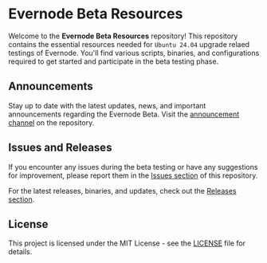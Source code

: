 # Evernode Beta Resources

Welcome to the **Evernode Beta Resources** repository! This repository contains the essential resources needed for `Ubuntu 24.04` upgrade relaed testings of Evernode. You'll find various scripts, binaries, and configurations required to get started and participate in the beta testing phase.

## Announcements

Stay up to date with the latest updates, news, and important announcements regarding the Evernode Beta. Visit the [announcement channel](https://github.com/EvernodeXRPL/evernode-beta-resources/issues/1) on the repository.

## Issues and Releases

If you encounter any issues during the beta testing or have any suggestions for improvement, please report them in the [Issues section](https://github.com/EvernodeXRPL/evernode-beta-resources/issues) of this repository.

For the latest releases, binaries, and updates, check out the [Releases section](https://github.com/EvernodeXRPL/evernode-beta-resources/releases).

## License

This project is licensed under the MIT License - see the [LICENSE](https://github.com/EvernodeXRPL/evernode-beta-resources/blob/test/license/evernode-license.pdf) file for details.

